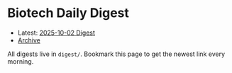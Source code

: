 # Biotech Daily Digest

- Latest: [2025-10-02 Digest](digest/2025-10-02.md)
- [Archive](archive.md)

All digests live in `digest/`. Bookmark this page to get the newest link every morning.
